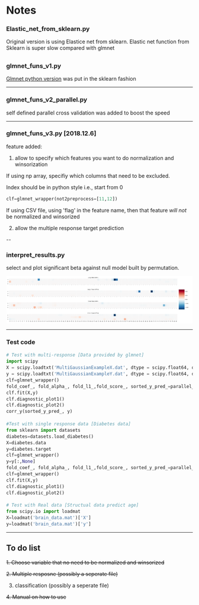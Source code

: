 # Notes
### Elastic_net_from_sklearn.py 
Original version is using Elastice net from sklearn.
Elastic net function from Sklearn is super slow compared with glmnet

##
### glmnet_funs_v1.py

[Glmnet python version](https://glmnet-python.readthedocs.io/en/latest/) was put in the sklearn fashion

---
### glmnet_funs_v2_parallel.py

self defined parallel cross validation was added to boost the speed

---
### glmnet_funs_v3.py [2018.12.6]

feature added: 

1. allow to specify which features you want to do normalization and winsorization

If using np array, specifiy which columns that need to be excluded. 

Index should be in python style i.e., start from 0

```python
clf=glmnet_wrapper(not2preprocess=[11,12])
```

If using CSV file, using 'flag' in the feature name, then that feature *will not* be normalized and winsorized

2. allow the multiple response target prediction

--
### interpret_results.py

select and plot significant beta against null model built by permutation.

![sample](https://github.com/zh1peng/Elastic_net/blob/master/SRC_pics/20181128124109.png)

---
### Test code
```python
# Test with multi-response [Data provided by glmnet]
import scipy
X = scipy.loadtxt('MultiGaussianExampleX.dat', dtype = scipy.float64, delimiter = ',')
y = scipy.loadtxt('MultiGaussianExampleY.dat', dtype = scipy.float64, delimiter = ',')
clf=glmnet_wrapper()
fold_coef_, fold_alpha_, fold_l1_,fold_score_, sorted_y_pred_=parallel_cv(clf,X,y)
clf.fit(X,y)
clf.diagnostic_plot1()
clf.diagnostic_plot2()
corr_y(sorted_y_pred_, y)

#Test with single response data [Diabetes data]
from sklearn import datasets
diabetes=datasets.load_diabetes()
X=diabetes.data
y=diabetes.target
clf=glmnet_wrapper()
y=y[:,None]
fold_coef_, fold_alpha_, fold_l1_,fold_score_, sorted_y_pred_=parallel_cv(clf,X,y)
clf=glmnet_wrapper()
clf.fit(X,y)
clf.diagnostic_plot1()
clf.diagnostic_plot2()

# Test with Real data [Structual data predict age]
from scipy.io import loadmat
X=loadmat('brain_data.mat')['X']
y=loadmat('brain_data.mat')['y']
```

---
## To do list
~~1. Choose variable that no need to be normalized and winsorized~~

~~2. Multiple resposne (possibly a seperate file)~~

3. classification (possibly a seperate file)

~~4. Manual on how to use~~

